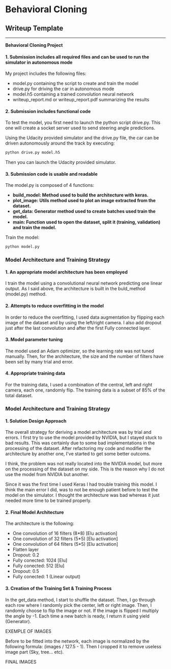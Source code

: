 # **Behavioral Cloning**

## Writeup Template

---

**Behavioral Cloning Project**

#### 1. Submission includes all required files and can be used to run the simulator in autonomous mode

My project includes the following files:
* model.py containing the script to create and train the model
* drive.py for driving the car in autonomous mode
* model.h5 containing a trained convolution neural network
* writeup_report.md or writeup_report.pdf summarizing the results

#### 2. Submission includes functional code

To test the model, you first need to launch the python script drive.py. This one will create a socket server used to send steering angle predictions.

Using the Udacity provided simulator and the drive.py file, the car can be driven autonomously around the track by executing:

```sh
python drive.py model.h5
```

Then you can launch the Udacity provided simulator.

#### 3. Submission code is usable and readable

The model.py is composed of 4 functions:
    <ul>
        <li><b>build_model: Method used to build the architecture with keras.</b></li>
        <li><b>plot_image: Utils method used to plot an image extracted from the dataset.</b></li>
        <li><b>get_data: Generator method used to create batches used train the model.</b></li>
        <li><b>main: Function used to open the dataset, split it (training, validation) and train the model.</b></li>
    </ul>

Train the model:
```sh
python model.py
```

### Model Architecture and Training Strategy

#### 1. An appropriate model architecture has been employed

I train the model using a convolutional neural network predicting one linear output. As I said above, the architecture is built in the buld_method (model.py) method.

#### 2. Attempts to reduce overfitting in the model

In order to reduce the overfitting, I used data augmentation by flipping each image of the dataset and by using the left/right camera. I also add dropout just after the last convolution and after the first Fully connected layer.

#### 3. Model parameter tuning

The model used an Adam optimizer, so the learning rate was not tuned manually. Then, for the architecture, the size and the number of filters have been set by many trial and error.

#### 4. Appropriate training data

For the training data, I used a combination of the central, left and right camera, each one, randomly flip. The training data is a subset of 85% of the total dataset.

### Model Architecture and Training Strategy

#### 1. Solution Design Approach

The overall strategy for deriving a model architecture was by trial and errors. I first try to use the model provided by NVIDIA, but I stayed stuck to bad results. This was certainly due to some bad implementations in the processing of the dataset. After refactoring my code and modifier the architecture by another one, I've started to get some better outcoms.

I think, the problem was not really located into the NVIDIA model, but more on the processing of the dataset on my side. This is the reason why I do not use the model from NVIDIA but another.

Since it was the first time I used Keras I had trouble training this model. I think the main error I did, was to not be enough patient before to test the model on the simulator. I thought the architecture was bad whereas it just needed more time to be trained properly.

#### 2. Final Model Architecture

The architecture is the following:
<ul>
    <li>One convolution of 16 filters (8*8) [Elu activation]</li>
    <li>One convolution of 32 filters (5*5) [Elu activation]</li>
    <li>One convolution of 64 filters (5*5) [Elu activation]</li>
    <li>Flatten layer</li>
    <li>Dropout: 0.2</li>
    <li>Fully conected: 1024 [Elu]</li>
    <li>Fully conected: 512 [Elu]</li>
    <li>Dropout: 0.5</li>
    <li>Fully conected: 1 (Linear output)</li>
</ul>

#### 3. Creation of the Training Set & Training Process

In the get_data method, I start to shuffle the dataset. Then, I go through each row where I randomly pick the center, left or right image. Then, I randomly choose to flip the image or not. If the image is flipped I multiply the angle by -1. Each time a new batch is ready, I return it using yield (Generator).

EXEMPLE OF IMAGES

Before to be fitted into the network, each image is normalized by the following formula: (images / 127.5 - 1). Then I cropped it to remove useless image part (Sky, tree... etc).

FINAL IMAGES
